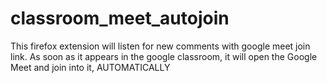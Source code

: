 # classroom_meet_autojoin
This firefox extension will listen for new comments with google meet join link. As soon as it appears in the google classroom, it will open the Google Meet and join into it, AUTOMATICALLY
